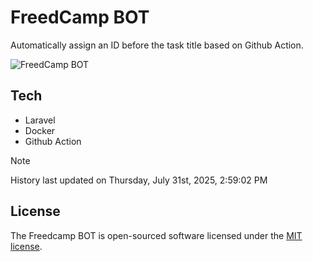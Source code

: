 # FreedCamp BOT

Automatically assign an ID before the task title based on Github Action.

![FreedCamp BOT](https://repository-images.githubusercontent.com/737932867/7d34798b-2680-471c-b089-a78a718d3d6a)

## Tech

- Laravel
- Docker
- Github Action

> [!NOTE]  
> History last updated on Thursday, July 31st, 2025, 2:59:02 PM

## License

The Freedcamp BOT is open-sourced software licensed under the [MIT license](https://opensource.org/licenses/MIT).
